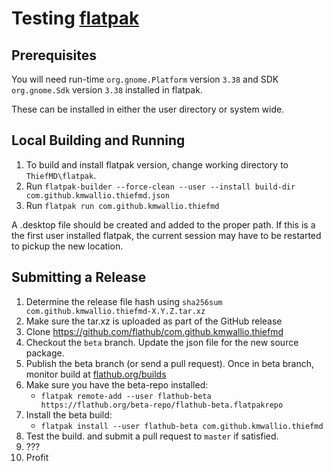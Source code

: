 # Testing [flatpak](https://flatpak.org/)

## Prerequisites

You will need run-time `org.gnome.Platform` version `3.38` and SDK `org.gnome.Sdk` version `3.38` installed in flatpak.

These can be installed in either the user directory or system wide.

## Local Building and Running

1. To build and install flatpak version, change working directory to `ThiefMD\flatpak`.
2. Run `flatpak-builder --force-clean --user --install build-dir com.github.kmwallio.thiefmd.json`
3. Run `flatpak run com.github.kmwallio.thiefmd`

A .desktop file should be created and added to the proper path. If this is a the first user installed flatpak, the current session may have to be restarted to pickup the new location.

## Submitting a Release

1. Determine the release file hash using `sha256sum com.github.kmwallio.thiefmd-X.Y.Z.tar.xz`
2. Make sure the tar.xz is uploaded as part of the GitHub release
3. Clone https://github.com/flathub/com.github.kmwallio.thiefmd
4. Checkout the `beta` branch. Update the json file for the new source package.
5. Publish the beta branch (or send a pull request). Once in beta branch, monitor build at [flathub.org/builds](https://flathub.org/builds)
6. Make sure you have the beta-repo installed:
   - `flatpak remote-add --user flathub-beta https://flathub.org/beta-repo/flathub-beta.flatpakrepo`
7. Install the beta build:
   - `flatpak install --user flathub-beta com.github.kmwallio.thiefmd`
8. Test the build. and submit a pull request to `master` if satisfied.
9. ???
10. Profit
